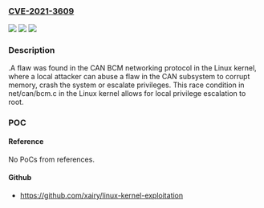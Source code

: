 ### [CVE-2021-3609](https://cve.mitre.org/cgi-bin/cvename.cgi?name=CVE-2021-3609)
![](https://img.shields.io/static/v1?label=Product&message=kernel&color=blue)
![](https://img.shields.io/static/v1?label=Version&message=n%2Fa&color=blue)
![](https://img.shields.io/static/v1?label=Vulnerability&message=CWE-362%20-%20Concurrent%20Execution%20using%20Shared%20Resource%20with%20Improper%20Synchronization%20('Race%20Condition')&color=brighgreen)

### Description

.A flaw was found in the CAN BCM networking protocol in the Linux kernel, where a local attacker can abuse a flaw in the CAN subsystem to corrupt memory, crash the system or escalate privileges. This race condition in net/can/bcm.c in the Linux kernel allows for local privilege escalation to root.

### POC

#### Reference
No PoCs from references.

#### Github
- https://github.com/xairy/linux-kernel-exploitation

